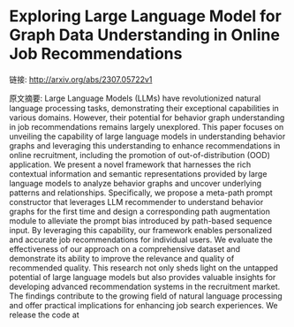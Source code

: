 # Exploring Large Language Model for Graph Data Understanding in Online Job Recommendations

链接: http://arxiv.org/abs/2307.05722v1

原文摘要:
Large Language Models (LLMs) have revolutionized natural language processing
tasks, demonstrating their exceptional capabilities in various domains.
However, their potential for behavior graph understanding in job
recommendations remains largely unexplored. This paper focuses on unveiling the
capability of large language models in understanding behavior graphs and
leveraging this understanding to enhance recommendations in online recruitment,
including the promotion of out-of-distribution (OOD) application. We present a
novel framework that harnesses the rich contextual information and semantic
representations provided by large language models to analyze behavior graphs
and uncover underlying patterns and relationships. Specifically, we propose a
meta-path prompt constructor that leverages LLM recommender to understand
behavior graphs for the first time and design a corresponding path augmentation
module to alleviate the prompt bias introduced by path-based sequence input. By
leveraging this capability, our framework enables personalized and accurate job
recommendations for individual users. We evaluate the effectiveness of our
approach on a comprehensive dataset and demonstrate its ability to improve the
relevance and quality of recommended quality. This research not only sheds
light on the untapped potential of large language models but also provides
valuable insights for developing advanced recommendation systems in the
recruitment market. The findings contribute to the growing field of natural
language processing and offer practical implications for enhancing job search
experiences. We release the code at 